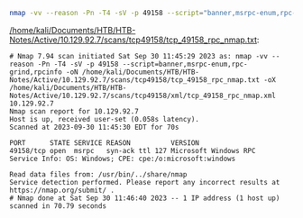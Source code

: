 ```bash
nmap -vv --reason -Pn -T4 -sV -p 49158 --script="banner,msrpc-enum,rpc-grind,rpcinfo" -oN "/home/kali/Documents/HTB/HTB-Notes/Active/10.129.92.7/scans/tcp49158/tcp_49158_rpc_nmap.txt" -oX "/home/kali/Documents/HTB/HTB-Notes/Active/10.129.92.7/scans/tcp49158/xml/tcp_49158_rpc_nmap.xml" 10.129.92.7
```

[/home/kali/Documents/HTB/HTB-Notes/Active/10.129.92.7/scans/tcp49158/tcp_49158_rpc_nmap.txt](file:///home/kali/Documents/HTB/HTB-Notes/Active/10.129.92.7/scans/tcp49158/tcp_49158_rpc_nmap.txt):

```
# Nmap 7.94 scan initiated Sat Sep 30 11:45:29 2023 as: nmap -vv --reason -Pn -T4 -sV -p 49158 --script=banner,msrpc-enum,rpc-grind,rpcinfo -oN /home/kali/Documents/HTB/HTB-Notes/Active/10.129.92.7/scans/tcp49158/tcp_49158_rpc_nmap.txt -oX /home/kali/Documents/HTB/HTB-Notes/Active/10.129.92.7/scans/tcp49158/xml/tcp_49158_rpc_nmap.xml 10.129.92.7
Nmap scan report for 10.129.92.7
Host is up, received user-set (0.058s latency).
Scanned at 2023-09-30 11:45:30 EDT for 70s

PORT      STATE SERVICE REASON          VERSION
49158/tcp open  msrpc   syn-ack ttl 127 Microsoft Windows RPC
Service Info: OS: Windows; CPE: cpe:/o:microsoft:windows

Read data files from: /usr/bin/../share/nmap
Service detection performed. Please report any incorrect results at https://nmap.org/submit/ .
# Nmap done at Sat Sep 30 11:46:40 2023 -- 1 IP address (1 host up) scanned in 70.79 seconds

```
